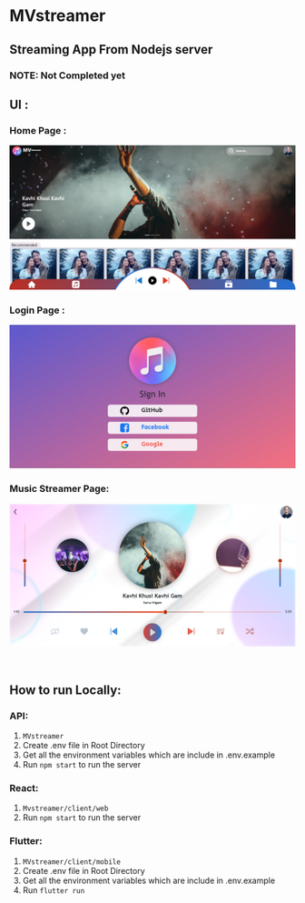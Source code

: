 # MVstreamer

## Streaming App From Nodejs server
### NOTE: Not Completed yet

## UI :
### Home Page :
!["HomePage"](design/Home_Page.png)
### Login Page :
!["LoginPage"](design/Login_Page.png)
### Music Streamer Page:
!["Music Streamer](design/MusicPlayer_Page.png)

<br/>

## How to run Locally:

### API:
1. `MVstreamer`
2. Create .env file in Root Directory
3. Get all the environment variables which are include in .env.example
4. Run `npm start` to run the server

### React:
1. `Mvstreamer/client/web`
2. Run `npm start` to run the server

### Flutter:
1. `MVstreamer/client/mobile`
2. Create .env file in Root Directory
3. Get all the environment variables which are include in .env.example
4. Run `flutter run` 